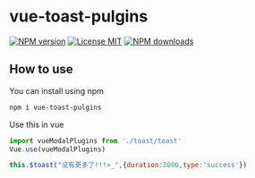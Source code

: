 # vue-toast-pulgins
[![NPM version](https://img.shields.io/npm/v/vue-toast-pulgins?color=success&style=flat-square)](https://www.npmjs.com/package/vue-toast-pulgins)
[![License MIT](https://img.shields.io/npm/l/vue-toast-pulgins?color=ff69b4&style=flat-square)](https://github.com/fh332393900/vue-toast-pulgins/blob/master/LICENSE)
[![NPM downloads](https://img.shields.io/npm/dw/vue-toast-pulgins?color=blueviolet&style=flat-square)](https://www.npmjs.com/package/vue-toast-pulgins)
## How to use
You can install using npm
```bash
npm i vue-toast-pulgins
```
Use this in vue
```js
import vueModalPlugins from './toast/toast'
Vue.use(vueModalPlugins)

this.$toast("没有更多了!!!>_",{duration:3000,type:'success'})
```
